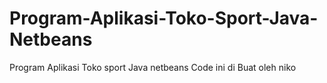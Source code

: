 # Program-Aplikasi-Toko-Sport-Java-Netbeans
Program Aplikasi Toko sport Java netbeans
Code ini di Buat oleh niko
